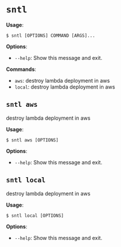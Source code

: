# `sntl`

**Usage**:

```console
$ sntl [OPTIONS] COMMAND [ARGS]...
```

**Options**:

* `--help`: Show this message and exit.

**Commands**:

* `aws`: destroy lambda deployment in aws
* `local`: destroy lambda deployment in aws

## `sntl aws`

destroy lambda deployment in aws

**Usage**:

```console
$ sntl aws [OPTIONS]
```

**Options**:

* `--help`: Show this message and exit.

## `sntl local`

destroy lambda deployment in aws

**Usage**:

```console
$ sntl local [OPTIONS]
```

**Options**:

* `--help`: Show this message and exit.
